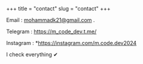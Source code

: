 +++
title = "contact"
slug = "contact"
+++

Email : mohammadk21@gmail.com .

Telegram : https://m_code_dev.t.me/

Instagram : *https://instagram.com/m.code.dev2024

I check everything ✔